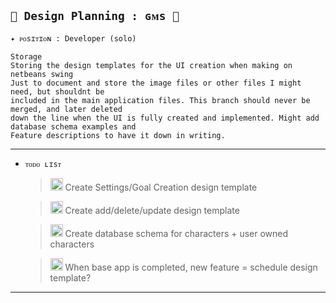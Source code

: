 ## `🌿 Design Planning : ɢᴍs 🌿`
`✦ ᴘᴏsɪᴛɪᴏɴ : Developer (solo)`

    Storage 
    Storing the design templates for the UI creation when making on netbeans swing
    Just to document and store the image files or other files I might need, but shouldnt be
    included in the main application files. This branch should never be merged, and later deleted
    down the line when the UI is fully created and implemented. Might add database schema examples and
    Feature descriptions to have it down in writing. 
------
- `ᴛᴏᴅᴏ ʟɪsᴛ`
  
  ><img width="20" src="https://imgur.com/rzRlaDz.png" alt="Icon Image"> Create Settings/Goal Creation design template
  
  ><img width="20" src="https://imgur.com/rzRlaDz.png" alt="Icon Image"> Create add/delete/update design template
  
  ><img width="20" src="https://imgur.com/rzRlaDz.png" alt="Icon Image"> Create database schema for characters + user owned characters
  
  ><img width="20" src="https://imgur.com/rzRlaDz.png" alt="Icon Image"> When base app is completed, new feature = schedule design template?
------
